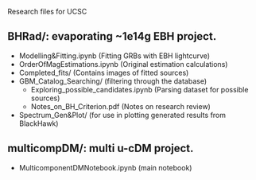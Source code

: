 Research files for UCSC

## BHRad/: evaporating ~1e14g EBH project.
- Modelling&Fitting.ipynb (Fitting GRBs with EBH lightcurve)
- OrderOfMagEstimations.ipynb (Original estimation calculations)
- Completed_fits/ (Contains images of fitted sources)
- GBM_Catalog_Searching/ (filtering through the database)
	- Exploring_possible_candidates.ipynb (Parsing dataset for possible sources)
	- Notes_on_BH_Criterion.pdf (Notes on research review)
- Spectrum_Gen&Plot/ (for use in plotting generated results from BlackHawk)

## multicompDM/: multi u-cDM project. 
- MulticomponentDMNotebook.ipynb (main notebook)
